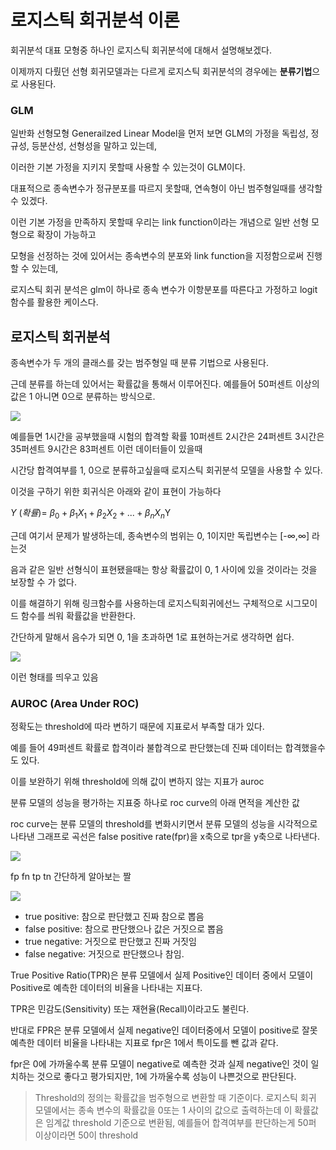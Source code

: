 # 로지스틱 회귀분석 이론

회귀분석 대표 모형중 하나인 로지스틱 회귀분석에 대해서 설명해보겠다.

이제까지 다뤘던 선형 회귀모델과는 다르게 로지스틱 회귀분석의 경우에는 **분류기법**으로 사용된다.

### GLM 

일반화 선형모형 Generailzed Linear Model을 먼저 보면 GLM의 가정을 독립성, 정규성, 등분산성, 선형성을 말하고 있는데,

이러한 기본 가정을 지키지 못할때 사용할 수 있는것이 GLM이다.

대표적으로 종속변수가 정규분포를 따르지 못할때, 연속형이 아닌 범주형일때를 생각할 수 있겠다.

이런 기본 가정을 만족하지 못할때 우리는 link function이라는 개념으로 일반 선형 모형으로 확장이 가능하고

모형을 선정하는 것에 있어서는 종속변수의 분포와 link function을 지정함으로써 진행할 수 있는데, 

로지스틱 회귀 분석은 glm이 하나로 종속 변수가 이항분포를 따른다고 가정하고 logit함수를 활용한 케이스다.

## 로지스틱 회귀분석

종속변수가 두 개의 클래스를 갖는 범주형일 때 분류 기법으로 사용된다.

근데 분류를 하는데 있어서는 확률값을 통해서 이루어진다. 예를들어 50퍼센트 이상의 값은 1 아니면 0으로 분류하는 방식으로.

![](https://mblogthumb-phinf.pstatic.net/MjAxOTExMTJfNDMg/MDAxNTczNTU1MDkwNDY5.MyBJMttJrsw7U9ESxKDUVZ1cC9qoCfgh2z4-xvoN6tQg.B3bQ8yOJftHjRglscntPp2NgayhZ2Qmad8l2r1qNPlYg.PNG.winddori2002/1.PNG?type=w800)

예를들면 1시간을 공부했을때 시험의 합격할 확률 10퍼센트 2시간은 24퍼센트 3시간은 35퍼센트 9시간은 83퍼센트 이런 데이터들이 있을때

시간당 합격여부를 1, 0으로 분류하고싶을때 로지스틱 회귀분석 모델을 사용할 수 있다.

이것을 구하기 위한 회귀식은 아래와 같이 표현이 가능하다

$Y\ \left(확률\right)=\ \beta _0+\beta _1X_1+\beta _2X_2+...+\beta _nX_n$Y 

근데 여기서 문제가 발생하는데, 종속변수의 범위는 0, 1이지만 독립변수는  [-∞,∞] 라는것

음과 같은 일반 선형식이 표현됐을때는 항상 확률값이 0, 1 사이에 있을 것이라는 것을 보장할 수 가 없다.

이를 해결하기 위해 링크함수를 사용하는데 로지스틱회귀에선느 구체적으로 시그모이드 함수를 씌워 확률값을 반환한다.

간단하게 말해서 음수가 되면 0, 1을 초과하면 1로 표현하는거로 생각하면 쉽다.

![](https://mblogthumb-phinf.pstatic.net/MjAxOTExMTNfODgg/MDAxNTczNjE4NDA1MDQz.7efEKnxyEaW52i5AqBM_hPFxf3aaANuU9NgMdzEXFGcg.V5vFVOSfFydEesSqdzk84kpskDgqbcBMuhrYbCloFEAg.PNG.winddori2002/1.PNG?type=w800)

이런 형태를 띄우고 있음

### AUROC (Area Under ROC)

정확도는 threshold에 따라 변하기 때문에 지표로서 부족할 대가 있다.

예를 들어 49퍼센트 확률로 합격이라 불합격으로 판단했는데 진짜 데이터는 합격했을수도 있다.

이를 보완하기 위해 threshold에 의해 값이 변하지 않는 지표가 auroc

분류 모델의 성능을 평가하는 지표중 하나로 roc curve의 아래 면적을 계산한 값

roc curve는 분류 모델의 threshold를 변화시키면서 분류 모델의 성능을 시각적으로 나타낸 그래프로 곡선은 false positive rate(fpr)을 x축으로 tpr을 y축으로 나타낸다.

![](https://velog.velcdn.com/images/zlddp723/post/0bed4c6b-28bd-4181-863b-877815bfdbe8/image.png)

fp fn tp tn 간단하게 알아보는 짤

![](https://miro.medium.com/v2/resize:fit:720/format:webp/1*mL-nYY6MFhiG0uoR5kJaCA.jpeg)

- true positive: 참으로 판단했고 진짜 참으로 뽑음
- false positive: 참으로 판단했으나 값은 거짓으로 뽑음
- true negative: 거짓으로 판단했고 진짜 거짓임
- false negative: 거짓으로 판단했으나 참임.

True Positive Ratio(TPR)은 분류 모델에서 실제 Positive인 데이터 중에서 모델이 Positive로 예측한 데이터의 비율을 나타내는 지표다.

TPR은 민감도(Sensitivity) 또는 재현율(Recall)이라고도 불린다.

반대로 FPR은 분류 모델에서 실제 negative인 데이터중에서 모델이 positive로 잘못 예측한 데이터 비율을 나타내는 지표로 fpr은 1에서 특이도를 뺀 값과 같다.

fpr은 0에 가까울수록 분류 모델이 negative로 예측한 것과 실제 negative인 것이 일치하는 것으로 좋다고 평가되지만, 1에 가까울수록 성능이 나쁜것으로 판단된다.

> Threshold의 정의는 확률값을 범주형으로 변환할 때 기준이다. 로지스틱 회귀 모델에서는 종속 변수의 확률값을 0또는 1 사이의 값으로 출력하는데 이 확률값은 임계값 threshold 기준으로 변환됨, 예를들어 합격여부를 판단하는게 50퍼 이상이라면 50이 threshold

